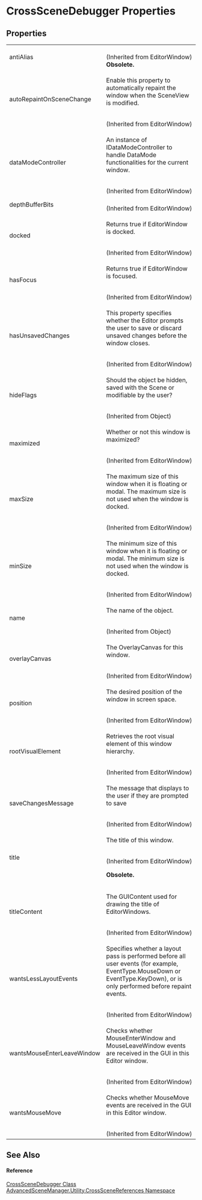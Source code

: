 # CrossSceneDebugger Properties




## Properties
<table>
<tr>
<td>antiAlias</td>
<td><br />(Inherited from EditorWindow)<br /><strong>Obsolete.</strong></td></tr>
<tr>
<td>autoRepaintOnSceneChange</td>
<td><p>Enable this property to automatically repaint the window when the SceneView is modified.</p><br />(Inherited from EditorWindow)</td></tr>
<tr>
<td>dataModeController</td>
<td><p>An instance of IDataModeController to handle DataMode functionalities for the current window.</p><br />(Inherited from EditorWindow)</td></tr>
<tr>
<td>depthBufferBits</td>
<td><br />(Inherited from EditorWindow)</td></tr>
<tr>
<td>docked</td>
<td><p>Returns true if EditorWindow is docked.</p><br />(Inherited from EditorWindow)</td></tr>
<tr>
<td>hasFocus</td>
<td><p>Returns true if EditorWindow is focused.</p><br />(Inherited from EditorWindow)</td></tr>
<tr>
<td>hasUnsavedChanges</td>
<td><p>This property specifies whether the Editor prompts the user to save or discard unsaved changes before the window closes.</p><br />(Inherited from EditorWindow)</td></tr>
<tr>
<td>hideFlags</td>
<td><p>Should the object be hidden, saved with the Scene or modifiable by the user?</p><br />(Inherited from Object)</td></tr>
<tr>
<td>maximized</td>
<td><p>Whether or not this window is maximized?</p><br />(Inherited from EditorWindow)</td></tr>
<tr>
<td>maxSize</td>
<td><p>The maximum size of this window when it is floating or modal. The maximum size is not used when the window is docked.</p><br />(Inherited from EditorWindow)</td></tr>
<tr>
<td>minSize</td>
<td><p>The minimum size of this window when it is floating or modal. The minimum size is not used when the window is docked.</p><br />(Inherited from EditorWindow)</td></tr>
<tr>
<td>name</td>
<td><p>The name of the object.</p><br />(Inherited from Object)</td></tr>
<tr>
<td>overlayCanvas</td>
<td><p>The OverlayCanvas for this window.</p><br />(Inherited from EditorWindow)</td></tr>
<tr>
<td>position</td>
<td><p>The desired position of the window in screen space.</p><br />(Inherited from EditorWindow)</td></tr>
<tr>
<td>rootVisualElement</td>
<td><p>Retrieves the root visual element of this window hierarchy.</p><br />(Inherited from EditorWindow)</td></tr>
<tr>
<td>saveChangesMessage</td>
<td><p>The message that displays to the user if they are prompted to save</p><br />(Inherited from EditorWindow)</td></tr>
<tr>
<td>title</td>
<td><p>The title of this window.</p><br />(Inherited from EditorWindow)<br /><strong>

Obsolete.</strong></td></tr>
<tr>
<td>titleContent</td>
<td><p>The GUIContent used for drawing the title of EditorWindows.</p><br />(Inherited from EditorWindow)</td></tr>
<tr>
<td>wantsLessLayoutEvents</td>
<td><p>Specifies whether a layout pass is performed before all user events (for example, EventType.MouseDown or EventType.KeyDown), or is only performed before repaint events.</p><br />(Inherited from EditorWindow)</td></tr>
<tr>
<td>wantsMouseEnterLeaveWindow</td>
<td><p>Checks whether MouseEnterWindow and MouseLeaveWindow events are received in the GUI in this Editor window.</p><br />(Inherited from EditorWindow)</td></tr>
<tr>
<td>wantsMouseMove</td>
<td><p>Checks whether MouseMove events are received in the GUI in this Editor window.</p><br />(Inherited from EditorWindow)</td></tr>
</table>

## See Also


#### Reference
<a href="T_AdvancedSceneManager_Utility_CrossSceneReferences_CrossSceneDebugger.md">CrossSceneDebugger Class</a>  
<a href="N_AdvancedSceneManager_Utility_CrossSceneReferences.md">AdvancedSceneManager.Utility.CrossSceneReferences Namespace</a>  
